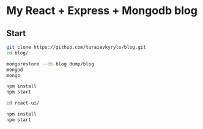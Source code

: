 # My React + Express + Mongodb blog

## Start

```bash
git clone https://github.com/turaievkyrylo/blog.git
cd blog/

mongorestore --db blog dump/blog
mongod
mongo

npm install
npm start

cd react-ui/

npm install
npm start
```
